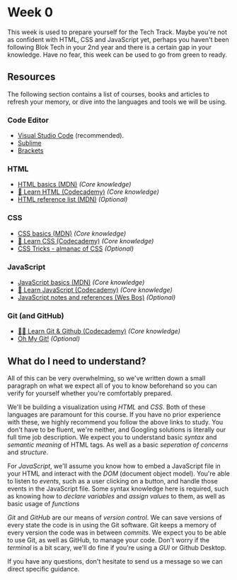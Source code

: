 # Week 0

This week is used to prepare yourself for the Tech Track. Maybe you're not as confident with HTML, CSS and JavaScript yet, perhaps you haven't been following Blok Tech in your 2nd year and there is a certain gap in your knowledge. Have no fear, this week can be used to go from green to ready.

## Resources

The following section contains a list of courses, books and articles to refresh your memory, or dive into the languages and tools we will be using.

### Code Editor

* [Visual Studio Code](https://code.visualstudio.com/) (recommended).
* [Sublime](https://www.sublimetext.com/)
* [Brackets](https://brackets.io/)

### HTML

* [HTML basics (MDN)](https://developer.mozilla.org/en-US/docs/Learn/Getting_started_with_the_web/HTML_basics) *(Core knowledge)*
* [🧱 Learn HTML (Codecademy)](https://www.codecademy.com/learn/learn-html) *(Core knowledge)*
* [HTML reference list (MDN)](https://developer.mozilla.org/en-US/docs/Web/HTML/Element) *(Optional)*

### CSS

* [CSS basics (MDN)](https://developer.mozilla.org/en-US/docs/Web/CSS) *(Core knowledge)*
* [🎨 Learn CSS (Codecademy)](https://www.codecademy.com/learn/learn-css) *(Core knowledge)*
* [CSS Tricks - almanac of CSS](https://css-tricks.com/) *(Optional)*

### JavaScript

* [JavaScript basics (MDN)](https://developer.mozilla.org/en-US/docs/Web/JavaScript) *(Core knowledge)*
* [🤖 Learn JavaScript (Codecademy)](https://www.codecademy.com/learn/introduction-to-javascript) *(Core knowledge)*
* [JavaScript notes and references (Wes Bos)](https://wesbos.com/javascript) *(Optional)*

### Git (and GitHub)

* [🧑‍💼 Learn Git & Github (Codecademy)](https://www.codecademy.com/learn/learn-git) *(Core knowledge)*
* [Oh My Git!](https://ohmygit.org/) *(Optional)*

## What do I need to understand?

All of this can be very overwhelming, so we've written down a small paragraph on what we expect all of you to know beforehand so you can verify for yourself whether you're comfortably prepared.

We'll be building a visualization using _HTML_ and _CSS_. Both of these languages are paramount for this course. If you have no prior experience with these, we highly recommend you follow the above links to study. You don't have to be fluent, we're neither, and Googling solutions is literally our full time job description. We expect you to understand basic *syntax* and *semantic meaning* of HTML tags. As well as a basic *seperation of concerns* and *structure*.

For _JavaScript_, we'll assume you know how to embed a JavaScript file in your HTML and interact with the *DOM* (document object model). You're able to listen to *events*, such as a user clicking on a button, and handle those events in the JavaScript file. Some syntax knowledge here is required, such as knowing how to *declare variables* and *assign values* to them, as well as basic usage of *functions*

_Git_ and _GitHub_ are our means of *version control*. We can save versions of every state the code is in using the Git software. Git keeps a memory of every version the code was in between *commits*. We expect you to be able to use Git, as well as GitHub, to manage your code. Don't worry if the *terminal* is a bit scary, we'll do fine if you're using a *GUI* or Github Desktop.

If you have any questions, don't hesitate to send us a message so we can direct specific guidance.